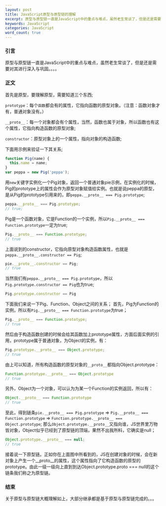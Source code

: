 ```yaml
---
layout: post
title: JavaScript原型与原型链的理解
excerpt: 原型与原型链一直是JavaScript中的重点与难点，虽然老生常谈了，但是还是需要对其进行深入与巩固
keywords: JavaScript
categories: JavaScript
word_count: true
---
```



### 引言

原型与原型链一直是JavaScript中的重点与难点，虽然老生常谈了，但是还是需要对其进行深入与巩固。。。。

### 正文

首先是原型，要理解原型，需要知道三个东西;

`prototype`：每个`函数`都会有的属性，它指向函数的原型对象。（注意：函数对象才有，普通对象没有。）

`__proto__`：每一个对象都会有个属性，当然，函数也属于对象，所以函数也有这个属性，它指向构造函数的原型对象;

`constructor`：原型对象上的一个属性，指向对象的构造函数;

下面用示例来验证一下其关系;

```js
function Pig(name) {
  this.name = name;
}
var peppa = new Pig('peppa');
```

用`new`关键字实例化一个Pig对象，返回一个普通对象pie示例，在实例化的时候，Pig的prototype上的属性会作为原型对象赋值给实例。也就是说peppa的原型，是从Pig的prototype引用来的，即`peppa.__proto__ === Pig.prototype`;

```js
peppa.__proto__ === Pig.prototype;
// true;
```

Pig是一个函数对象，它是Function的一个实例，所以`Pig.__proto__ === Function.prototype`一定为true;

```js
Pig.__proto__ === Function.prototype;
// true
```

上面说到的constructor，它指向原型对象构造函数属性，也就是`peppa.__proto__.constructor == Pig`;

```js
pie.__proto__.constructor == Pig;
// true
```

当然我们有`peppa.__proto__ === Pig.prototype`，所以`Pig.prototype.constructor == Pig`也为true;

```js
Pig.prototype.constructor == Pig
```

下面我们来说一下Pig、Function、Object之间的关系；
首先，Pig为Function的实例，所以有`Pig.__proto__ === Function.prototype`为true；
```js
Pig.__proto__ === Function.prototype;
// true
```

然后由于构造函数创建的时候会给其函数加上prototype属性，方面后面实例的引用，prototype属于普通对象，为Object的实例，有：

```js
Pig.prototype.__proto__ === Object.prototype;
// true
```

由上可以知道，所有构造函数的原型对象的`__proto__`都指向Object.prototype：

```js
Function.prototype.__proto__ === Object.prototype
// true
```

另外，Object为一个对象，可以认为为某一个Function的实例返回，所以有：

```js
Object.__proto__ === Function.prototype
// true
```

至此，得到链条`pie.__proto__ === Pig.prototype` => `Pig.__proto__ === Function.prototype` => `Function.prototype.__proto__ === Object.prototype`;
那么`Object.prototype.__proto__`又指向谁，JS世界里万物皆对象，Object似乎已经到了原型链的顶端，果然不出我所料，它确实是null；

```js
Object.prototype.__proto__ === null;
// true
```

接着说一下原型链。正如你在上面图中所看到的，JS在创建对象的时候，会在新对象上产生一个__proto__的属性，这个属性指向了它构造函数的原型的prototype。由此一级一级向上直到到达Object.prototype.proto === null的这个链条我们称之为原型链。

### 结束

关于原型与原型链大概理解如上，大部分继承都是基于原型与原型链完成的。。。
